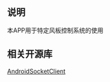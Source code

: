## 说明

本APP用于特定风板控制系统的使用

## 相关开源库

[AndroidSocketClient](https://github.com/vilyever/AndroidSocketClient)
